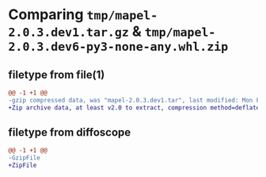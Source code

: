 # Comparing `tmp/mapel-2.0.3.dev1.tar.gz` & `tmp/mapel-2.0.3.dev6-py3-none-any.whl.zip`

## filetype from file(1)

```diff
@@ -1 +1 @@
-gzip compressed data, was "mapel-2.0.3.dev1.tar", last modified: Mon Feb 27 20:15:32 2023, max compression
+Zip archive data, at least v2.0 to extract, compression method=deflate
```

## filetype from diffoscope

```diff
@@ -1 +1 @@
-GzipFile
+ZipFile
```

